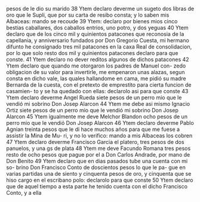 pesos de le dio su marido
38 Ytem declaro deverme un sugeto dos libras de oro que le
Supli, que por su carta de resibo consta; y lo saben mis
Albaceas: mando se recoude
39 Ytem: declaro por bienes mios cinco bestias caballares,
dos caballos entrios, uno potro, y dos yeguas
40 Ytem declaro que de los cinco mil y quinientos patacones
que reconosia de la capellania, y anniversario fundados por
Don Gregorio Cuesta, mi hermano difunto he consignado
tres mil patacones en la caxa Real de consolidacion, por lo
que solo resto dos mil y quinientos patacones declaro para
que conste.
41 Ytem declaro no dever reditos algunos de dichos patacones
42 Ytem declaro que quando me otorgaron los padres de Manuel con-
zedo obligacion de su valor para invertirle, me empenaron
unas alazas, segun consta en dicho vale, las quales hallandome
en cama, me pidió su madre Bernarda de la cuesta, con el
pretexto de emprestito para cierta funcion de casamien-
to y se ha quedado con ellas: declarolo asi para que conste
43 Ytem declaro deverme Angel Rueda siete pesos de un perro
mio que le vendió mi sobrino Don Josep Alarcon
44 Ytem me debe asi mismo Ignacio Ortiz siete pesos de un perro
mio que le vendió mi sobrino Don Josep Alarcon
45 Ytem igualmente me deve Melchor Blandon ocho pesos de
un perro mio que le vendió Don Josep Alarcon
46 Ytem declaro deverme Pablo Agnian treinta pesos que le di
hace muchos años para que me fuese a assistir la Mina de Mu-
ri, y no lo verifico: mando a mis Albaceas los cobren
47 Ytem declaro deverme Francisco Garcia el platero, tres
pesos de dos panuelos, y una gs de plata
48 Ytem me deve Facundo Romana tres pesos resto de ocho
pesos que pague por el a Don Carlos Andrade, por mano de
Don Benito
49 Ytem declaro que en dias pasados tube una cuenta con mi so-
brino Don Francisco Conto de doscientos pesos lo que le pa-
gue en varias partidas una de siento y cinquenta pesos
de oro, y cinquenta que se hiso cargo en el escribano polo:
declarolo para que conste
50 Ytem declaro que de aquel tiempo a esta parte he tenido
cuenta con el dicho Francisco Conto, y a ella